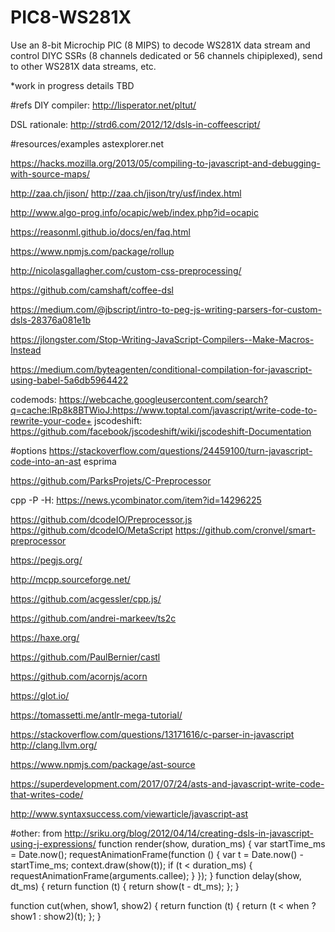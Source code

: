 # PIC8-WS281X
Use an 8-bit Microchip PIC (8 MIPS) to decode WS281X data stream and control DIYC SSRs (8 channels dedicated or 56 channels chipiplexed), send to other WS281X data streams, etc.

*work in progress
details TBD


#refs
DIY compiler: http://lisperator.net/pltut/

DSL rationale:
http://strd6.com/2012/12/dsls-in-coffeescript/

#resources/examples
astexplorer.net

https://hacks.mozilla.org/2013/05/compiling-to-javascript-and-debugging-with-source-maps/

http://zaa.ch/jison/
http://zaa.ch/jison/try/usf/index.html

http://www.algo-prog.info/ocapic/web/index.php?id=ocapic

https://reasonml.github.io/docs/en/faq.html

https://www.npmjs.com/package/rollup

http://nicolasgallagher.com/custom-css-preprocessing/

https://github.com/camshaft/coffee-dsl

https://medium.com/@jbscript/intro-to-peg-js-writing-parsers-for-custom-dsls-28376a081e1b

https://jlongster.com/Stop-Writing-JavaScript-Compilers--Make-Macros-Instead

https://medium.com/byteagenten/conditional-compilation-for-javascript-using-babel-5a6db5964422

codemods:
https://webcache.googleusercontent.com/search?q=cache:lRp8k8BTWioJ:https://www.toptal.com/javascript/write-code-to-rewrite-your-code+
jscodeshift:
https://github.com/facebook/jscodeshift/wiki/jscodeshift-Documentation

#options
https://stackoverflow.com/questions/24459100/turn-javascript-code-into-an-ast
esprima

https://github.com/ParksProjets/C-Preprocessor

cpp -P -H: https://news.ycombinator.com/item?id=14296225

https://github.com/dcodeIO/Preprocessor.js
https://github.com/dcodeIO/MetaScript
https://github.com/cronvel/smart-preprocessor

https://pegjs.org/

http://mcpp.sourceforge.net/

https://github.com/acgessler/cpp.js/

https://github.com/andrei-markeev/ts2c

https://haxe.org/

https://github.com/PaulBernier/castl

https://github.com/acornjs/acorn

https://glot.io/

https://tomassetti.me/antlr-mega-tutorial/

https://stackoverflow.com/questions/13171616/c-parser-in-javascript
http://clang.llvm.org/

https://www.npmjs.com/package/ast-source

https://superdevelopment.com/2017/07/24/asts-and-javascript-write-code-that-writes-code/

http://www.syntaxsuccess.com/viewarticle/javascript-ast

#other:
from http://sriku.org/blog/2012/04/14/creating-dsls-in-javascript-using-j-expressions/
function render(show, duration_ms) {
    var startTime_ms = Date.now();
    requestAnimationFrame(function () {
        var t = Date.now() - startTime_ms;
        context.draw(show(t));
        if (t < duration_ms) {
            requestAnimationFrame(arguments.callee);
        }
    });
}
function delay(show, dt_ms) {
    return function (t) {
        return show(t - dt_ms);
    };
}

function cut(when, show1, show2) {
    return function (t) {
        return (t < when ? show1 : show2)(t);
    };
}
